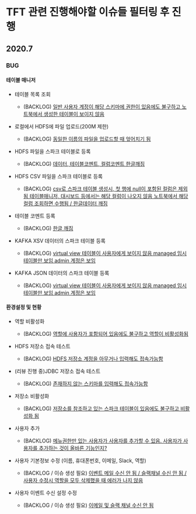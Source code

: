 # TFT 관련 진행해야할 이슈들 필터링 후 진행

## 2020.7

### BUG

#### 테이블 매니저

- 테이블 목록 조회

  - (BACKLOG) [일반 사용자 계정이 해당 스키마에 권한이 있음에도 불구하고 노트북에서 생성한 테이블이 보이지 않음](http://jira.nexrcorp.com/browse/CON-3896)

- 로컬에서 HDFS에 파일 업로드(200M 제한)

  - (BACKLOG) [동일한 이름의 파일을 업로드할 때 엎어치기 됨](http://jira.nexrcorp.com/browse/CON-3898)

- HDFS 파일을 스파크 테이블로 등록

  - (BACKLOG) [데이터, 테이블코멘트, 컬럼코멘트 한글깨짐](http://jira.nexrcorp.com/browse/CON-3826)

- HDFS CSV 파일을 스파크 테이블로 등록
  - (BACKLOG) [csv로 스파크 테이블 생성시, 첫 행에 null이 포함된 컬럼은 제외됨 테이블매니저, 대시보드 등에서는 해당 컬럼이 나오지 않음 노트북에서 해당 컬럼 조회하면 수행됨 / 한글데이터 깨짐](http://jira.nexrcorp.com/browse/CON-3901)
- 테이블 코멘트 등록
  - (BACKLOG) [한글 깨짐](http://jira.nexrcorp.com/browse/CON-3826)
- KAFKA XSV 데이터의 스파크 테이블 등록

  - (BACKLOG) [virtual view 테이블이 사용자에게 보이지 않음 managed 임시테이블만 보임 admin 계정은 보임](http://jira.nexrcorp.com/browse/CON-3905)

- KAFKA JSON 데이터의 스파크 테이블 등록
  - (BACKLOG) [virtual view 테이블이 사용자에게 보이지 않음 managed 임시테이블만 보임 admin 계정은 보임](http://jira.nexrcorp.com/browse/CON-3905)

#### 환경설정 및 현황

- 역할 비활성화

  - (BACKLOG) [역할에 사용자가 포함되어 있음에도 불구하고 역할이 비활성화됨](http://jira.nexrcorp.com/browse/CON-4118)

- HDFS 저장소 접속 테스트

  - (BACKLOG) [HDFS 저장소 계정을 아무거나 입력해도 접속가능함](http://jira.nexrcorp.com/browse/CON-4119)

- (리뷰 진행 중)JDBC 저장소 접속 테스트

  - (BACKLOG) [존재하지 않는 스키마를 입력해도 접속가능함](http://jira.nexrcorp.com/browse/CON-3959)

- 저장소 비활성화

  - (BACKLOG) [저장소를 참조하고 있는 스파크 테이블이 있음에도 불구하고 비활성화 됨](http://jira.nexrcorp.com/browse/CON-3965)

- 사용자 추가

  - (BACKLOG) [메뉴권한만 있는 사용자가 사용자를 추가할 수 있음. 사용자가 사용자를 추가하는 것이 올바른 기능인지?](http://jira.nexrcorp.com/browse/CON-3946)

- 사용자 기본정보 수정 (이름, 휴대폰번호, 이메일, Slack, 역할)

  - (BACKLOG / 이슈 생성 필요) [이벤트 메일 수신 안 됨 / 슬랙채널 수신 안 됨 / 사용자 수정시 역할을 모두 삭제했을 때 에러가 나지 않음](http://jira.nexrcorp.com/browse)

- 사용자 이벤트 수신 설정 수정

  - (BACKLOG / 이슈 생성 필요) [이메일 및 슬랙 채널 수신 안 됨](http://jira.nexrcorp.com/browse)
